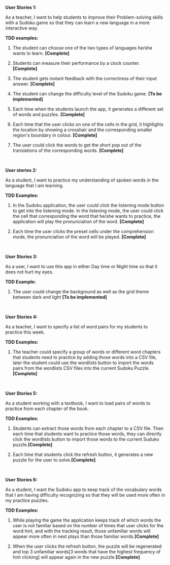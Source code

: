 **User Stories 1:**

As a teacher, I want to help students to improve their Problem-solving skills with a Sudoku game so that they can learn a new language in a more interactive way.

**TDD examples:**

1. The student can choose one of the two types of languages he/she wants to learn. **[Complete]**

2. Students can measure their performance by a clock counter. **[Complete]**

3. The student gets instant feedback with the correctness of their input answer. **[Complete]**

4. The student can change the difficulty level of the Sudoku game. **[To be implemented]**

5. Each time when the students launch the app, it generates a different set of words and puzzles. **[Complete]**

6. Each time that the user clicks on one of the cells in the grid, it highlights the location by showing a crosshair and the corresponding smaller region's boundary in colour. **[Complete]**

7. The user could click the words to get the short pop out of the translations of the corresponding words. **[Complete]**

&nbsp;


**User stories 2:**

As a student, I want to practice my understanding of spoken words in the language that I am learning.

**TDD Examples:**

1. In the Sudoku application, the user could click the listening mode button to get into the listening mode. In the listening mode, the user could click the cell that corresponding the word that he/she wants to practice, the application will play the pronunciation of the word. **[Complete]**

2. Each time the user clicks the preset cells under the comprehension mode, the pronunciation of the word will be played. **[Complete]**

&nbsp;


**User Stories 3:**

As a user, I want to use this app in either Day time or Night time so that it does not hurt my eyes.

**TDD Example:**

1. The user could change the background as well as the grid theme between dark and light **[To be implemented]**

&nbsp;

**User Stories 4:**

As a teacher, I want to specify a list of word pairs for my students to practice this week.

**TDD Examples:**

1. The teacher could specify a group of words or different word chapters that students need to practice by adding those words into a CSV file, later the student could use the wordlists button to import the words pairs from the wordlists CSV files into the current Sudoku Puzzle.**[Complete]**


&nbsp;


**User Stories 5:**

As a student working with a textbook, I want to load pairs of words to practice from each chapter of the book.

**TDD Examples:**

1. Students can extract those words from each chapter to a CSV file. Then each time that students want to practice those words, they can directly click the wordlists button to import those words to the current Suduko puzzle.**[Complete]**

3. Each time that students click the refresh button, it generates a new puzzle for the user to solve.**[Complete]**


&nbsp;

**User Stories 6:**

As a student, I want the Sudoku app to keep track of the vocabulary words that I am having difficulty recognizing so that they will be used more often in my practice puzzles.

**TDD Examples:**

1. While playing the game the application keeps track of which words the user is not familiar based on the number of times that user clicks for the word hint, and with the tracking result, those unfamiliar words will appear more often in next plays than those familiar words.**[Complete]**

2. When the user clicks the refresh button, the puzzle will be regenerated and top 3 unfamiliar words[3 words that have the highest frequency of hint clicking] will appear again in the new puzzle.**[Complete]**

&nbsp;


